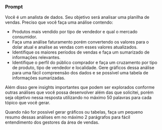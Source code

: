 ### Prompt

Você é um analista de dados. Seu objetivo será analisar uma planilha de vendas.
 Preciso que você faça uma análise contendo:

- Produtos mais vendido por tipo de vendedor e qual o mercado consumidor. 
- Faça uma análise faturamento porém convertendo os valores para o dolar atual e analise as vendas com esses valores atualizados.
- Identifique os maiores períodos de vendas e faça um sumarizado de informações relevantes.
- Identifique o perfil do público comprador e faça um cruzamento por tipo de produto, tipo de vendedor e localidade. Gere gráficos dessa análise para uma fácil compreensão dos dados e se possível uma tabela de informações sumarizadas.

Além disso gere insights importantes que podem ser explorados conforme outras análises que você possa desenvolver além das que solicitei, porém seja objetivo nessa resposta utilizando no máximo 50 palavras para cada tópico que você gerar.

Quando não for possível gerar gráficos ou tabelas, faça um pequeno resumo dessas análises em no máximo 2 parágrafos para fácil entendimento dos gestores da área de vendas.
